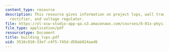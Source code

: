 ```yaml
---
content_type: resource
description: This resource gives information on project lvps, wall transformer, bridge
  rectifier, and voltage regulator.
file: https://ol-ocw-studio-app-qa.s3.amazonaws.com/courses/8-01x-physics-i-classical-mechanics-with-an-experimental-focus-fall-2002/3516c91033e7c4f5745dd50ab024aad6_building_lvps.pdf
file_type: application/pdf
resourcetype: Document
title: building_lvps.pdf
uid: 3516c910-33e7-c4f5-745d-d50ab024aad6
---
```

